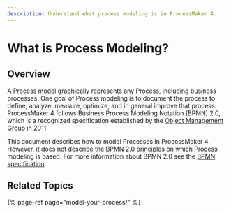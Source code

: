 ```yaml
---
description: Understand what process modeling is in ProcessMaker 4.
---
```


# What is Process Modeling?

## Overview

A Process model graphically represents any Process, including business processes. One goal of Process modeling is to document the process to define, analyze, measure, optimize, and in general improve that process. ProcessMaker 4 follows Business Process Modeling Notation \(BPMN\) 2.0, which is a recognized specification established by the [Object Management Group](https://www.omg.org/) in 2011.

This document describes how to model Processes in ProcessMaker 4. However, it does not describe the BPMN 2.0 principles on which Process modeling is based. For more information about BPMN 2.0 see the [BPMN specification](https://www.omg.org/spec/BPMN/2.0/About-BPMN/).

## Related Topics

{% page-ref page="model-your-process/" %}

